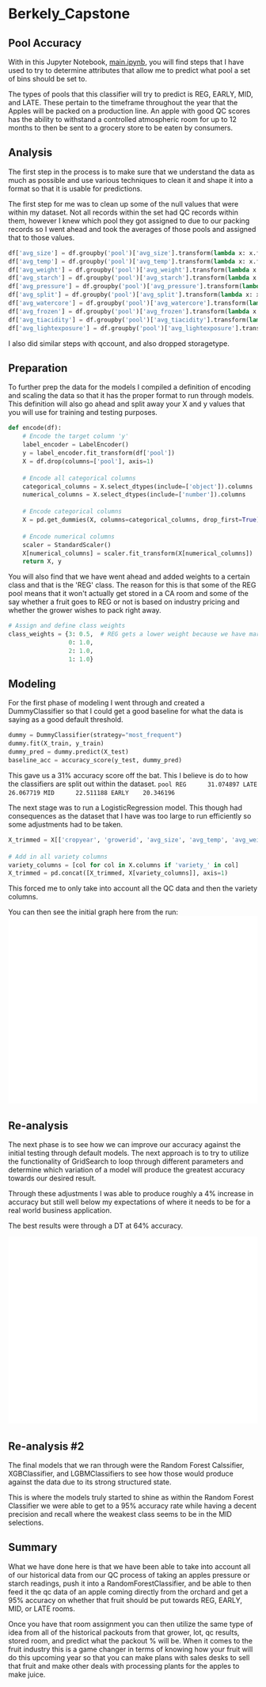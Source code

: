 # Berkely_Capstone
## Pool Accuracy
With in this Jupyter Notebook, [main.ipynb](./main.ipynb), you will find steps that I have used to try to determine attributes that allow me to predict what pool a set of bins should be set to.

The types of pools that this classifier will try to predict is REG, EARLY, MID, and LATE. These pertain to the timeframe throughout the year that the Apples will be packed on a production line. An apple with good QC scores has the ability to withstand a controlled atmospheric room for up to 12 months to then be sent to a grocery store to be eaten by consumers.

## Analysis
The first step in the process is to make sure that we understand the data as much as possible and use various techniques to clean it and shape it into a format so that it is usable for predictions.

The first step for me was to clean up some of the null values that were within my dataset. Not all records within the set had QC records within them, however I knew which pool they got assigned to due to our packing records so I went ahead and took the averages of those pools and assigned that to those values.

```python
df['avg_size'] = df.groupby('pool')['avg_size'].transform(lambda x: x.fillna(x.mean()))
df['avg_temp'] = df.groupby('pool')['avg_temp'].transform(lambda x: x.fillna(x.mean()))
df['avg_weight'] = df.groupby('pool')['avg_weight'].transform(lambda x: x.fillna(x.mean()))
df['avg_starch'] = df.groupby('pool')['avg_starch'].transform(lambda x: x.fillna(x.mean()))
df['avg_pressure'] = df.groupby('pool')['avg_pressure'].transform(lambda x: x.fillna(x.mean()))
df['avg_split'] = df.groupby('pool')['avg_split'].transform(lambda x: x.fillna(x.mean()))
df['avg_watercore'] = df.groupby('pool')['avg_watercore'].transform(lambda x: x.fillna(x.mean()))
df['avg_frozen'] = df.groupby('pool')['avg_frozen'].transform(lambda x: x.fillna(x.mean()))
df['avg_tiacidity'] = df.groupby('pool')['avg_tiacidity'].transform(lambda x: x.fillna(x.mean()))
df['avg_lightexposure'] = df.groupby('pool')['avg_lightexposure'].transform(lambda x: x.fillna(x.mean()))
```

I also did similar steps with qccount, and also dropped storagetype.

## Preparation
To further prep the data for the models I compiled a definition of encoding and scaling the data so that it has the proper format to run through models. This definition will also go ahead and split away your X and y values that you will use for training and testing purposes.

```python
def encode(df):
    # Encode the target column 'y'
    label_encoder = LabelEncoder()
    y = label_encoder.fit_transform(df['pool'])
    X = df.drop(columns=['pool'], axis=1)

    # Encode all categorical columns
    categorical_columns = X.select_dtypes(include=['object']).columns
    numerical_columns = X.select_dtypes(include=['number']).columns

    # Encode categorical columns
    X = pd.get_dummies(X, columns=categorical_columns, drop_first=True)

    # Encode numerical columns
    scaler = StandardScaler()
    X[numerical_columns] = scaler.fit_transform(X[numerical_columns])
    return X, y
```

You will also find that we have went ahead and added weights to a certain class and that is the 'REG' class. The reason for this is that some of the REG pool means that it won't actually get stored in a CA room and some of the say whether a fruit goes to REG or not is based on industry pricing and whether the grower wishes to pack right away.
```python
# Assign and define class weights
class_weights = {3: 0.5,  # REG gets a lower weight because we have market price influence when it comes to selecting packing right away
                 0: 1.0,
                 2: 1.0,
                 1: 1.0}
```


## Modeling
For the first phase of modeling I went through and created a DummyClassifier so that I could get a good baseline for what the data is saying as a good default threshold.

```python
dummy = DummyClassifier(strategy="most_frequent")
dummy.fit(X_train, y_train)
dummy_pred = dummy.predict(X_test)
baseline_acc = accuracy_score(y_test, dummy_pred)
```

This gave us a 31% accuracy score off the bat. This I believe is do to how the classifiers are split out within the dataset.
    ```
    pool
    REG      31.074897
    LATE     26.067719
    MID      22.511188
    EARLY    20.346196
    ```

The next stage was to run a LogisticRegression model. This though had consequences as the dataset that I have was too large to run efficiently so some adjustments had to be taken.

```python
X_trimmed = X[['cropyear', 'growerid', 'avg_size', 'avg_temp', 'avg_weight', 'avg_starch', 'avg_pressure', 'avg_split', 'avg_watercore', 'avg_frozen', 'avg_tiacidity', 'avg_lightexposure']]

# Add in all variety columns
variety_columns = [col for col in X.columns if 'variety_' in col]
X_trimmed = pd.concat([X_trimmed, X[variety_columns]], axis=1)
```

This forced me to only take into account all the QC data and then the variety columns.

You can then see the initial graph here from the run:
![Model Initial Performance](./images/initial_model_performance_comparison.png)

## Re-analysis
The next phase is to see how we can improve our accuracy against the initial testing through default models. The next approach is to try to utilize the functionality of GridSearch to loop through different parameters and determine which variation of a model will produce the greatest accuracy towards our desired result.

Through these adjustments I was able to produce roughly a 4% increase in accuracy but still well below my expectations of where it needs to be for a real world business application.

The best results were through a DT at 64% accuracy.

![Results](./images/results.png)

## Re-analysis #2

The final models that we ran through were the Random Forest Calssifier, XGBClassifier, and LGBMClassifiers to see how those would produce against the data due to its strong structured state.

This is where the models truly started to shine as within the Random Forest Classifier we were able to get to a 95% accuracy rate while having a decent precision and recall where the weakest class seems to be in the MID selections.

## Summary
What we have done here is that we have been able to take into account all of our historical data from our QC process of taking an apples pressure or starch readings, push it into a RandomForestClassifier, and be able to then feed it the qc data of an apple coming directly from the orchard and get a 95% accuracy on whether that fruit should be put towards REG, EARLY, MID, or LATE rooms.

Once you have that room assignment you can then utilize the same type of idea from all of the historical packouts from that grower, lot, qc results, stored room, and predict what the packout % will be. When it comes to the fruit industry this is a game changer in terms of knowing how your fruit will do this upcoming year so that you can make plans with sales desks to sell that fruit and make other deals with processing plants for the apples to make juice.

